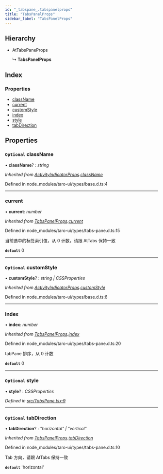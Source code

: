 ```yaml
---
id: "_tabspane_.tabspanelprops"
title: "TabsPanelProps"
sidebar_label: "TabsPanelProps"
---
```


## Hierarchy

* AtTabsPaneProps

  ↳ **TabsPanelProps**

## Index

### Properties

* [className](_tabspane_.tabspanelprops.md#optional-classname)
* [current](_tabspane_.tabspanelprops.md#current)
* [customStyle](_tabspane_.tabspanelprops.md#optional-customstyle)
* [index](_tabspane_.tabspanelprops.md#index)
* [style](_tabspane_.tabspanelprops.md#optional-style)
* [tabDirection](_tabspane_.tabspanelprops.md#optional-tabdirection)

## Properties

### `Optional` className

• **className**? : *string*

*Inherited from [ActivityIndicatorProps](_activityindicator_.activityindicatorprops.md).[className](_activityindicator_.activityindicatorprops.md#optional-classname)*

Defined in node_modules/taro-ui/types/base.d.ts:4

___

###  current

• **current**: *number*

*Inherited from [TabsPanelProps](_tabspane_.tabspanelprops.md).[current](_tabspane_.tabspanelprops.md#current)*

Defined in node_modules/taro-ui/types/tabs-pane.d.ts:15

当前选中的标签索引值，从 0 计数，请跟 AtTabs 保持一致

**`default`** 0

___

### `Optional` customStyle

• **customStyle**? : *string | CSSProperties*

*Inherited from [ActivityIndicatorProps](_activityindicator_.activityindicatorprops.md).[customStyle](_activityindicator_.activityindicatorprops.md#optional-customstyle)*

Defined in node_modules/taro-ui/types/base.d.ts:6

___

###  index

• **index**: *number*

*Inherited from [TabsPanelProps](_tabspane_.tabspanelprops.md).[index](_tabspane_.tabspanelprops.md#index)*

Defined in node_modules/taro-ui/types/tabs-pane.d.ts:20

tabPane 排序，从 0 计数

**`default`** 0

___

### `Optional` style

• **style**? : *CSSProperties*

*Defined in [src/TabsPane.tsx:9](https://github.com/tarojsx/ui/blob/bc31158/src/TabsPane.tsx#L9)*

___

### `Optional` tabDirection

• **tabDirection**? : *"horizontal" | "vertical"*

*Inherited from [TabsPanelProps](_tabspane_.tabspanelprops.md).[tabDirection](_tabspane_.tabspanelprops.md#optional-tabdirection)*

Defined in node_modules/taro-ui/types/tabs-pane.d.ts:10

Tab 方向，请跟 AtTabs 保持一致

**`default`** 'horizontal'
